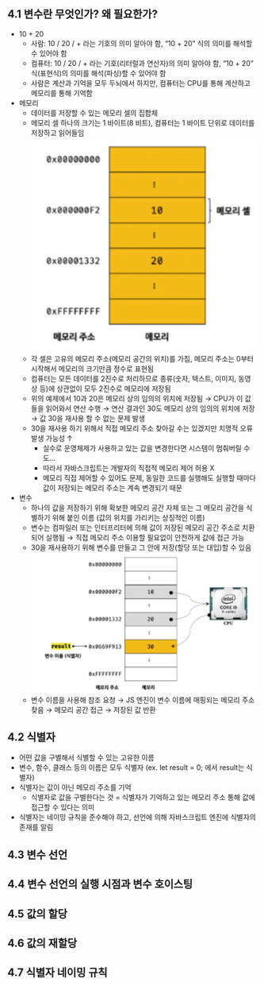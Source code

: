 ## 4.1 변수란 무엇인가? 왜 필요한가?

- 10 + 20
  - 사람: 10 / 20 / + 라는 기호의 의미 알아야 함, “10 + 20” 식의 의미를 해석할 수 있어야 함
  - 컴퓨터: 10 / 20 / + 라는 기호(리터럴과 연산자)의 의미 알아야 함, “10 + 20” 식(표현식)의 의미를 해석(파싱)할 수 있어야 함
  - 사람은 계산과 기억을 모두 두뇌에서 하지만, 컴퓨터는 CPU를 통해 계산하고 메모리를 통해 기억함
- 메모리
  - 데이터를 저장할 수 있는 메모리 셀의 집합체
  - 메모리 셀 하나의 크기는 1 바이트(8 비트), 컴퓨터는 1 바이트 단위로 데이터를 저장하고 읽어들임
    ![04_image_1.png](../images/04_image_1.png)
  - 각 셀은 고유의 메모리 주소(메모리 공간의 위치)를 가짐, 메모리 주소는 0부터 시작해서 메모리의 크기만큼 정수로 표현됨
  - 컴퓨터는 모든 데이터를 2진수로 처리하므로 종류(숫자, 텍스트, 이미지, 동영상 등)에 상관없이 모두 2진수로 메모리에 저장됨
  - 위의 예제에서 10과 20은 메모리 상의 임의의 위치에 저장됨 → CPU가 이 값들을 읽어와서 연산 수행 → 연산 결과인 30도 메모리 상의 임의의 위치에 저장 → 값 30을 재사용 할 수 없는 문제 발생
  - 30을 재사용 하기 위해서 직접 메모리 주소 찾아갈 수는 있겠지만 치명적 오류 발생 가능성 ↑
    - 실수로 운영체제가 사용하고 있는 값을 변경한다면 시스템이 멈춰버릴 수도…
    - 따라서 자바스크립트는 개발자의 직접적 메모리 제어 허용 X
    - 메모리 직접 제어할 수 있어도 문제, 동일한 코드를 실행해도 실행할 때마다 값이 저장되는 메모리 주소는 계속 변경되기 때문
- 변수
  - 하나의 값을 저장하기 위해 확보한 메모리 공간 자체 또는 그 메모리 공간을 식별하기 위해 붙인 이름 (값의 위치를 가리키는 상징적인 이름)
  - 변수는 컴파일러 또는 인터프리터에 의해 값이 저장된 메모리 공간 주소로 치환되어 실행됨 → 직접 메모리 주소 이용할 필요없이 안전하게 값에 접근 가능
  - 30을 재사용하기 위해 변수를 만들고 그 안에 저장(할당 또는 대입)할 수 있음
    ![04_image_2.png](../images/04_image_2.png)
  - 변수 이름을 사용해 참조 요청 → JS 엔진이 변수 이름에 매핑되는 메모리 주소 찾음 → 메모리 공간 접근 → 저장된 값 반환

## 4.2 식별자

- 어떤 값을 구별해서 식별할 수 있는 고유한 이름
- 변수, 함수, 클래스 등의 이름은 모두 식별자 (ex. let result = 0; 에서 result는 식별자)
- 식별자는 값이 아닌 메모리 주소를 기억
  - 식별자로 값을 구별한다는 것 = 식별자가 기억하고 있는 메모리 주소 통해 값에 접근할 수 있다는 의미
- 식별자는 네이밍 규칙을 준수해야 하고, 선언에 의해 자바스크립트 엔진에 식별자의 존재를 알림

## 4.3 변수 선언

## 4.4 변수 선언의 실행 시점과 변수 호이스팅

## 4.5 값의 할당

## 4.6 값의 재할당

## 4.7 식별자 네이밍 규칙
